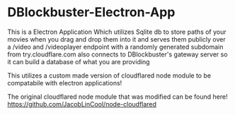 # DBlockbuster-Electron-App
This is a Electron Application Which utilizes Sqlite db to store paths of your movies when you drag and drop them into it and serves them publicly over a /video and /videoplayer endpoint with a randomly generated subdomain from try.cloudflare.com also connects to DBlockbuster's gateway server so it can build a database of what you are providing


This utilizes a custom made version of cloudflared node module to be compatabile with electron applications!

The original cloudflared node module that was modified can be found here!
https://github.com/JacobLinCool/node-cloudflared

